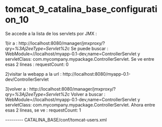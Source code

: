 # tomcat_9_catalina_base_configuration_10

Se accede a la lista de los servlets por JMX :

1)ir a : http://localhost:8080/manager/jmxproxy/?qry=*%3Aj2eeType=Servlet%2c*
Se puede buscar : WebModule=//localhost/myapp-0.1-dev,name=ControllerServlet y servletClass: com.mycompany.mypackage.ControllerServlet.
Se ve entre esas 2 líneas :
	requestCount: 0

2)visitar la webapp a la url : http://localhost:8080/myapp-0.1-dev/ControllerServlet

3)volver a : http://localhost:8080/manager/jmxproxy/?qry=*%3Aj2eeType=Servlet%2c*
Volver a buscar : WebModule=//localhost/myapp-0.1-dev,name=ControllerServlet y servletClass: com.mycompany.mypackage.ControllerServlet.
Ahora entre esas 2 líneas, se ve :
	requestCount: 1


--------- CATALINA_BASE/conf/tomcat-users.xml
<role rolename="manager-jmx"/>
<user username="tomcat_10" password="tomcat_10" roles="manager-jmx"/>
